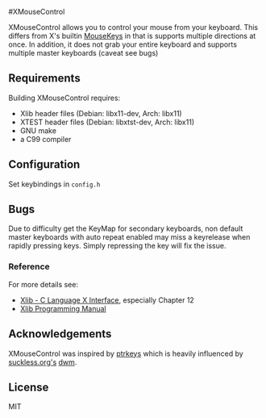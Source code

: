 #XMouseControl

XMouseControl allows you to control your mouse from your keyboard. This differs from X's builtin [MouseKeys](https://www.x.org/releases/X11R7.7/doc/libX11/XKB/xkblib.html#Controls_for_Using_the_Mouse_from_the_Keyboard) in that is supports multiple directions at once. In addition, it does not grab your entire keyboard and supports multiple master keyboards (caveat see bugs)

## Requirements

Building XMouseControl requires:

* Xlib header files (Debian: libx11-dev, Arch: libx11)
* XTEST header files (Debian: libxtst-dev, Arch: libx11)
* GNU make
* a C99 compiler



## Configuration

Set keybindings in  `config.h` 

## Bugs
Due to difficulty get the KeyMap for secondary keyboards, non default master keyboards with auto repeat enabled may miss a keyrelease when rapidly pressing keys. Simply repressing the key will fix the issue. 

### Reference

For more details see:

* [Xlib - C Language X Interface](https://www.x.org/docs/X11/xlib.pdf), especially Chapter 12
* [Xlib Programming Manual](https://archive.org/details/xlibretmanver1102nyemiss)



## Acknowledgements

XMouseControl was inspired by [ptrkeys](https://github.com/torbiak/ptrkeys/blob/master/ptrkeys.c) which is heavily influenced by [suckless.org's](http://suckless.org) [dwm](http://dwm.suckless.org/).

## License

MIT
